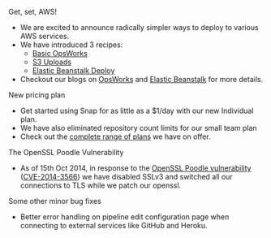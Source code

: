 Get, set, AWS!

* We are excited to announce radically simpler ways to deploy to various AWS services.
* We have introduced 3 recipes:
  * [Basic OpsWorks](http://docs.snap-ci.com/deployments/aws-deployments/#using-opsworks-to-deploy-to-aws)
  * [S3 Uploads](http://docs.snap-ci.com/deployments/aws-deployments/#using-s3-to-deploy-to-aws)
  * [Elastic Beanstalk Deploy](http://docs.snap-ci.com/deployments/aws-deployments/#using-elastic-beanstalk-to-deploy-to-aws)
* Checkout our blogs on [OpsWorks](http://blog.snap-ci.com/blog/2014/10/15/aws-opsworks/) and [Elastic Beanstalk](http://blog.snap-ci.com/blog/2014/10/17/aws-elastic-beanstalk-revisited/) for more details.

New pricing plan

* Get started using Snap for as little as a $1/day with our new Individual plan.
* We have also eliminated repository count limits for our small team plan
* Check out the [complete range of plans](https://snap-ci.com/plans) we have on offer.

The OpenSSL Poodle Vulnerability

* As of 15th Oct 2014, in response to the [OpenSSL Poodle vulnerability](https://www.openssl.org/~bodo/ssl-poodle.pdf) ([CVE-2014-3566](http://cve.mitre.org/cgi-bin/cvename.cgi?name=CVE-2014-3566)) we have disabled SSLv3 and switched all our connections to TLS while we patch our openssl.

Some other minor bug fixes

* Better error handling on pipeline edit configuration page when connecting to external services like GitHub and Heroku.
